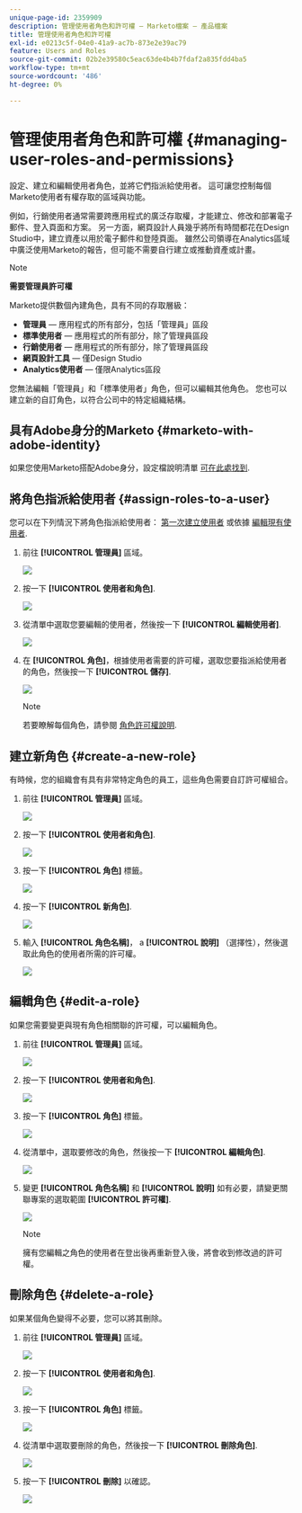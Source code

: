 ```yaml
---
unique-page-id: 2359909
description: 管理使用者角色和許可權 — Marketo檔案 — 產品檔案
title: 管理使用者角色和許可權
exl-id: e0213c5f-04e0-41a9-ac7b-873e2e39ac79
feature: Users and Roles
source-git-commit: 02b2e39580c5eac63de4b4b7fdaf2a835fdd4ba5
workflow-type: tm+mt
source-wordcount: '486'
ht-degree: 0%

---
```


# 管理使用者角色和許可權 {#managing-user-roles-and-permissions}

設定、建立和編輯使用者角色，並將它們指派給使用者。 這可讓您控制每個Marketo使用者有權存取的區域與功能。

例如，行銷使用者通常需要跨應用程式的廣泛存取權，才能建立、修改和部署電子郵件、登入頁面和方案。 另一方面，網頁設計人員幾乎將所有時間都花在Design Studio中，建立資產以用於電子郵件和登陸頁面。 雖然公司領導在Analytics區域中廣泛使用Marketo的報告，但可能不需要自行建立或推動資產或計畫。

>[!NOTE]
>
>**需要管理員許可權**

Marketo提供數個內建角色，具有不同的存取層級：

* **管理員**  — 應用程式的所有部分，包括「管理員」區段
* **標準使用者**  — 應用程式的所有部分，除了管理員區段
* **行銷使用者**  — 應用程式的所有部分，除了管理員區段
* **網頁設計工具**  — 僅Design Studio
* **Analytics使用者**  — 僅限Analytics區段

您無法編輯「管理員」和「標準使用者」角色，但可以編輯其他角色。 您也可以建立新的自訂角色，以符合公司中的特定組織結構。

## 具有Adobe身分的Marketo {#marketo-with-adobe-identity}

如果您使用Marketo搭配Adobe身分，設定檔說明清單 [可在此處找到](/help/marketo/product-docs/administration/marketo-with-adobe-identity/adobe-identity-management-overview.md#profile-levels).

## 將角色指派給使用者 {#assign-roles-to-a-user}

您可以在下列情況下將角色指派給使用者： [第一次建立使用者](/help/marketo/product-docs/administration/users-and-roles/create-delete-edit-and-change-a-user-role.md) 或依據 [編輯現有使用者](/help/marketo/product-docs/administration/users-and-roles/managing-marketo-users.md).

1. 前往 **[!UICONTROL 管理員]** 區域。

   ![](assets/managing-user-roles-and-permissions-1.png)

1. 按一下 **[!UICONTROL 使用者和角色]**.

   ![](assets/managing-user-roles-and-permissions-2.png)

1. 從清單中選取您要編輯的使用者，然後按一下 **[!UICONTROL 編輯使用者]**.

   ![](assets/managing-user-roles-and-permissions-3.png)

1. 在 **[!UICONTROL 角色]**，根據使用者需要的許可權，選取您要指派給使用者的角色，然後按一下 **[!UICONTROL 儲存]**.

   ![](assets/managing-user-roles-and-permissions-4.png)

   >[!NOTE]
   >
   >若要瞭解每個角色，請參閱 [角色許可權說明](/help/marketo/product-docs/administration/users-and-roles/descriptions-of-role-permissions.md).

## 建立新角色 {#create-a-new-role}

有時候，您的組織會有具有非常特定角色的員工，這些角色需要自訂許可權組合。

1. 前往 **[!UICONTROL 管理員]** 區域。

   ![](assets/managing-user-roles-and-permissions-5.png)

1. 按一下 **[!UICONTROL 使用者和角色]**.

   ![](assets/managing-user-roles-and-permissions-6.png)

1. 按一下 **[!UICONTROL 角色]** 標籤。

   ![](assets/managing-user-roles-and-permissions-7.png)

1. 按一下 **[!UICONTROL 新角色]**.

   ![](assets/managing-user-roles-and-permissions-8.png)

1. 輸入 **[!UICONTROL 角色名稱]**， a **[!UICONTROL 說明]** （選擇性），然後選取此角色的使用者所需的許可權。

   ![](assets/managing-user-roles-and-permissions-9.png)

## 編輯角色 {#edit-a-role}

如果您需要變更與現有角色相關聯的許可權，可以編輯角色。

1. 前往 **[!UICONTROL 管理員]** 區域。

   ![](assets/managing-user-roles-and-permissions-10.png)

1. 按一下 **[!UICONTROL 使用者和角色]**.

   ![](assets/managing-user-roles-and-permissions-11.png)

1. 按一下 **[!UICONTROL 角色]** 標籤。

   ![](assets/managing-user-roles-and-permissions-12.png)

1. 從清單中，選取要修改的角色，然後按一下 **[!UICONTROL 編輯角色]**.

   ![](assets/managing-user-roles-and-permissions-13.png)

1. 變更 **[!UICONTROL 角色名稱]** 和 **[!UICONTROL 說明]** 如有必要，請變更關聯專案的選取範圍 **[!UICONTROL 許可權]**.

   ![](assets/managing-user-roles-and-permissions-14.png)

   >[!NOTE]
   >
   >擁有您編輯之角色的使用者在登出後再重新登入後，將會收到修改過的許可權。

## 刪除角色 {#delete-a-role}

如果某個角色變得不必要，您可以將其刪除。

1. 前往 **[!UICONTROL 管理員]** 區域。

   ![](assets/managing-user-roles-and-permissions-15.png)

1. 按一下 **[!UICONTROL 使用者和角色]**.

   ![](assets/managing-user-roles-and-permissions-16.png)

1. 按一下 **[!UICONTROL 角色]** 標籤。

   ![](assets/managing-user-roles-and-permissions-17.png)

1. 從清單中選取要刪除的角色，然後按一下 **[!UICONTROL 刪除角色]**.

   ![](assets/managing-user-roles-and-permissions-18.png)

1. 按一下 **[!UICONTROL 刪除]** 以確認。

   ![](assets/managing-user-roles-and-permissions-19.png)
